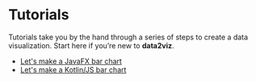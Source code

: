 # Tutorials

Tutorials take you by the hand through a series of steps to 
create a data visualization. Start here if you’re new 
to **data2viz**.


* [Let's make a JavaFX bar chart](javafx-bar-chart/javafx-bar-chart.md)
* [Let's make a Kotlin/JS bar chart](kotlinJS-bar-chart/kotlinjs-bar-chart.md)

